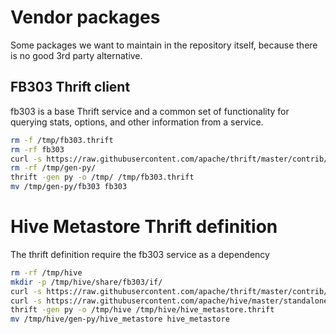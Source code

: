 <!--
 - Licensed to the Apache Software Foundation (ASF) under one or more
 - contributor license agreements.  See the NOTICE file distributed with
 - this work for additional information regarding copyright ownership.
 - The ASF licenses this file to You under the Apache License, Version 2.0
 - (the "License"); you may not use this file except in compliance with
 - the License.  You may obtain a copy of the License at
 -
 -   http://www.apache.org/licenses/LICENSE-2.0
 -
 - Unless required by applicable law or agreed to in writing, software
 - distributed under the License is distributed on an "AS IS" BASIS,
 - WITHOUT WARRANTIES OR CONDITIONS OF ANY KIND, either express or implied.
 - See the License for the specific language governing permissions and
 - limitations under the License.
 -->
# Vendor packages

Some packages we want to maintain in the repository itself, because there is no good 3rd party alternative.

## FB303 Thrift client

fb303 is a base Thrift service and a common set of functionality for querying stats, options, and other information from a service.

```bash
rm -f /tmp/fb303.thrift
rm -rf fb303
curl -s https://raw.githubusercontent.com/apache/thrift/master/contrib/fb303/if/fb303.thrift > /tmp/fb303.thrift
rm -rf /tmp/gen-py/
thrift -gen py -o /tmp/ /tmp/fb303.thrift
mv /tmp/gen-py/fb303 fb303
```

# Hive Metastore Thrift definition

The thrift definition require the fb303 service as a dependency

```bash
rm -rf /tmp/hive
mkdir -p /tmp/hive/share/fb303/if/
curl -s https://raw.githubusercontent.com/apache/thrift/master/contrib/fb303/if/fb303.thrift > /tmp/hive/share/fb303/if/fb303.thrift
curl -s https://raw.githubusercontent.com/apache/hive/master/standalone-metastore/metastore-common/src/main/thrift/hive_metastore.thrift > /tmp/hive/hive_metastore.thrift
thrift -gen py -o /tmp/hive /tmp/hive/hive_metastore.thrift
mv /tmp/hive/gen-py/hive_metastore hive_metastore
```
